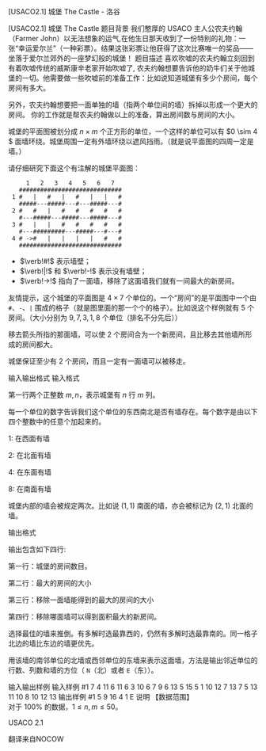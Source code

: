 



[USACO2.1] 城堡 The Castle - 洛谷














[USACO2.1] 城堡 The Castle
题目背景
我们憨厚的 USACO 主人公农夫约翰（Farmer John）以无法想象的运气,在他生日那天收到了一份特别的礼物：一张“幸运爱尔兰”（一种彩票）。结果这张彩票让他获得了这次比赛唯一的奖品——坐落于爱尔兰郊外的一座梦幻般的城堡！
题目描述
喜欢吹嘘的农夫约翰立刻回到有着吹嘘传统的威斯康辛老家开始吹嘘了, 农夫约翰想要告诉他的奶牛们关于他城堡的一切。他需要做一些吹嘘前的准备工作：比如说知道城堡有多少个房间，每个房间有多大。  

另外，农夫约翰想要把一面单独的墙（指两个单位间的墙）拆掉以形成一个更大的房间。 你的工作就是帮农夫约翰做以上的准备，算出房间数与房间的大小。

城堡的平面图被划分成 $n \times m$ 个正方形的单位，一个这样的单位可以有 $0 \sim 4 $ 面墙环绕。城堡周围一定有外墙环绕以遮风挡雨。（就是说平面图的四周一定是墙。）

请仔细研究下面这个有注解的城堡平面图：

```plain
     1   2   3   4   5   6   7
   #############################
 1 #   |   #   |   #   |   |   #
   #####---#####---#---#####---#
 2 #   #   |   #   #   #   #   #
   #---#####---#####---#####---#
 3 #   |   |   #   #   #   #   #
   #---#########---#####---#---#
 4 # ->#   |   |   |   |   #   #
   #############################
```

- $\verb!#!$ 表示墙壁；
- $\verb!|!$ 和 $\verb!-!$ 表示没有墙壁；
- $\verb!->!$ 指向了一面墙，移除了这面墙我们就有一间最大的新房间。

友情提示，这个城堡的平面图是 $4 \times 7$ 个单位的。一个“房间”的是平面图中一个由 `#`、`-`、`|` 围成的格子（就是图里面的那一个个的格子）。比如说这个样例就有 $5$ 个房间。（大小分别为 $9,7,3,1,8$ 个单位（排名不分先后））

移去箭头所指的那面墙，可以使 $2$ 个房间合为一个新房间，且比移去其他墙所形成的房间都大。

城堡保证至少有 $2$ 个房间，而且一定有一面墙可以被移走。

输入输出格式
输入格式

第一行两个正整数 $m,n$，表示城堡有 $n$ 行 $m$ 列。 

每一个单位的数字告诉我们这个单位的东西南北是否有墙存在。每个数字是由以下四个整数中的任意个加起来的。

$1$: 在西面有墙

$2$: 在北面有墙

$4$: 在东面有墙

$8$: 在南面有墙

城堡内部的墙会被规定两次。比如说 $(1,1)$ 南面的墙，亦会被标记为 $(2,1)$ 北面的墙。

输出格式

输出包含如下四行:

第一行：城堡的房间数目。

第二行：最大的房间的大小

第三行：移除一面墙能得到的最大的房间的大小

第四行：移除哪面墙可以得到面积最大的新房间。

选择最佳的墙来推倒。有多解时选最靠西的，仍然有多解时选最靠南的。同一格子北边的墙比东边的墙更优先。

用该墙的南邻单位的北墙或西邻单位的东墙来表示这面墙，方法是输出邻近单位的行数、列数和墙的方位（ `N`（北）或者 `E`（东））。

输入输出样例
输入样例 #1
7 4
11 6 11 6 3 10 6
7 9 6 13 5 15 5
1 10 12 7 13 7 5
13 11 10 8 10 12 13
输出样例 #1
5
9
16
4 1 E
说明
【数据范围】  
对于 $100\%$ 的数据，$1\le n,m \le 50$。

USACO 2.1

翻译来自NOCOW







